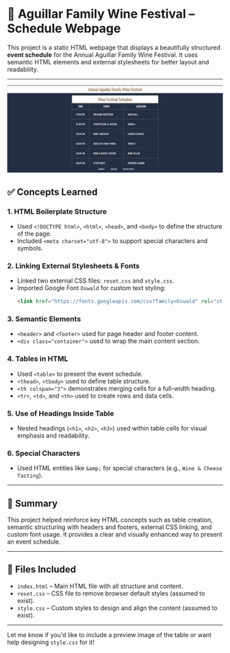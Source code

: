 # 🍷 Aguillar Family Wine Festival – Schedule Webpage

This project is a static HTML webpage that displays a beautifully structured **event schedule** for the Annual Aguillar Family Wine Festival. It uses semantic HTML elements and external stylesheets for better layout and readability.

---

![alt text](<Screenshot 2025-06-17 140236.png>)

## ✅ Concepts Learned

### 1. HTML Boilerplate Structure
- Used `<!DOCTYPE html>`, `<html>`, `<head>`, and `<body>` to define the structure of the page.
- Included `<meta charset="utf-8">` to support special characters and symbols.

### 2. Linking External Stylesheets & Fonts
- Linked two external CSS files: `reset.css` and `style.css`.
- Imported Google Font `Oswald` for custom text styling:
  ```html
  <link href="https://fonts.googleapis.com/css?family=Oswald" rel="stylesheet">
  ```

### 3. Semantic Elements
- `<header>` and `<footer>` used for page header and footer content.
- `<div class="container">` used to wrap the main content section.

### 4. Tables in HTML
- Used `<table>` to present the event schedule.
- `<thead>`, `<tbody>` used to define table structure.
- `<th colspan="3">` demonstrates merging cells for a full-width heading.
- `<tr>`, `<td>`, and `<th>` used to create rows and data cells.

### 5. Use of Headings Inside Table
- Nested headings (`<h1>`, `<h2>`, `<h3>`) used within table cells for visual emphasis and readability.

### 6. Special Characters
- Used HTML entities like `&amp;` for special characters (e.g., `Wine & Cheese Tasting`).

---

## 📝 Summary
This project helped reinforce key HTML concepts such as table creation, semantic structuring with headers and footers, external CSS linking, and custom font usage. It provides a clear and visually enhanced way to present an event schedule.

---

## 📂 Files Included
- `index.html` – Main HTML file with all structure and content.
- `reset.css` – CSS file to remove browser default styles (assumed to exist).
- `style.css` – Custom styles to design and align the content (assumed to exist).

---

Let me know if you'd like to include a preview image of the table or want help designing `style.css` for it!
